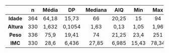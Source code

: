

|    &nbsp;    |  n  |  Média  |   DP   |  Mediana  |  AIQ  |  Min  |  Max  |
|:------------:|:---:|:-------:|:------:|:---------:|:-----:|:-----:|:-----:|
|  **Idade**   | 364 |  64,18  | 15,73  |    66     | 20,25 |  15   |  94   |
|  **Altura**  | 330 |  1,632  | 0,1054 |   1,63    | 0,13  | 1,05  | 1,96  |
|   **Peso**   | 336 |  75,9   | 19,41  |    74     | 21,25 | 23,4  |  251  |
|   **IMC**    | 330 |  28,6   | 6,436  |   27,85   | 6,985 | 15,43 | 78,34 |

